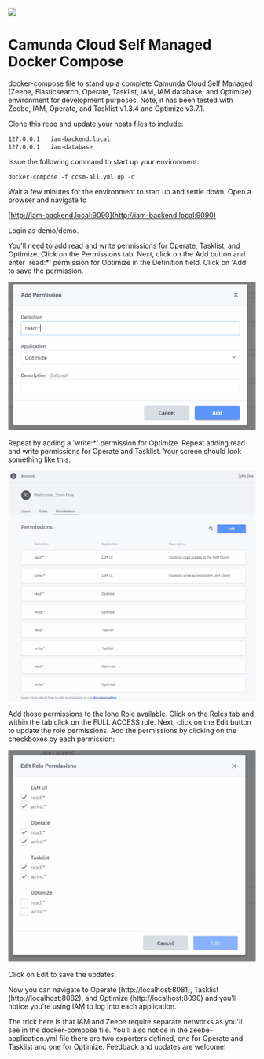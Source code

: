 [![](https://img.shields.io/badge/Lifecycle-Incubating-blue)](https://github.com/Camunda-Community-Hub/community/blob/main/extension-lifecycle.md#incubating-)
# Camunda Cloud Self Managed Docker Compose
docker-compose file to stand up a complete Camunda Cloud Self Managed (Zeebe, Elasticsearch, Operate, Tasklist, IAM, IAM database, and Optimize) environment for development purposes. Note, it has been tested with Zeebe, IAM, Operate, and Tasklist v1.3.4 and Optimize v3.7.1.

Clone this repo and update your hosts files to include:

```
127.0.0.1	iam-backend.local
127.0.0.1	iam-database
```

Issue the following command to start up your environment:

```
docker-compose -f ccsm-all.yml up -d
```

Wait a few minutes for the environment to start up and settle down. Open a browser and navigate to 

[http://iam-backend.local:9090](http://iam-backend.local:9090)

Login as demo/demo.

You'll need to add read and write permissions for Operate, Tasklist, and Optimize. Click on the Permissions tab. Next, click on the Add button and enter 'read:*' permission for Optimize in the Definition field. Click on 'Add' to save the permission.

![](./images/permission.PNG)

Repeat by adding a 'write:*' permission for Optimize.
Repeat adding read and write permissions for Operate and Tasklist. Your screen should look something like this:

![](./images/permissions.PNG)

Add those permissions to the lone Role available. Click on the Roles tab and within the tab click on the FULL ACCESS role. Next, click on the Edit button to update the role permissions. Add the permissions by clicking on the checkboxes by each permission:


![](./images/edit.PNG)

Click on Edit to save the updates.

Now you can navigate to Operate (http://localhost:8081), Tasklist (http://localhost:8082), and Optimize (http://localhost:8090) and you'll notice you're using IAM to log into each application.

The trick here is that IAM and Zeebe require separate networks as you'll see in the docker-compose file. You'll also notice in the zeebe-application.yml file there are two exporters defined, one for Operate and Tasklist and one for Optimize. Feedback and updates are welcome!